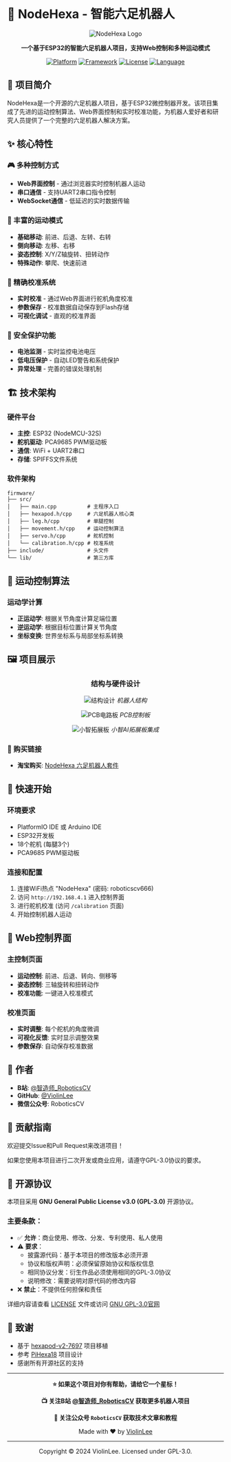 # 🤖 NodeHexa - 智能六足机器人

<div align="center">

![NodeHexa Logo](resource/frontal.jpg)

**一个基于ESP32的智能六足机器人项目，支持Web控制和多种运动模式**

[![Platform](https://img.shields.io/badge/Platform-ESP32-blue.svg)](https://www.espressif.com/en/products/socs/esp32)
[![Framework](https://img.shields.io/badge/Framework-Arduino-green.svg)](https://www.arduino.cc/)
[![License](https://img.shields.io/badge/License-GPL--3.0-red.svg)](LICENSE)
[![Language](https://img.shields.io/badge/Language-C%2B%2B-orange.svg)](https://isocpp.org/)

</div>

## 📖 项目简介

NodeHexa是一个开源的六足机器人项目，基于ESP32微控制器开发。该项目集成了先进的运动控制算法、Web界面控制和实时校准功能，为机器人爱好者和研究人员提供了一个完整的六足机器人解决方案。

## ✨ 核心特性

### 🎮 多种控制方式
- **Web界面控制** - 通过浏览器实时控制机器人运动
- **串口通信** - 支持UART2串口指令控制
- **WebSocket通信** - 低延迟的实时数据传输

### 🚀 丰富的运动模式
- **基础移动**: 前进、后退、左转、右转
- **侧向移动**: 左移、右移
- **姿态控制**: X/Y/Z轴旋转、扭转动作
- **特殊动作**: 攀爬、快速前进

### 🔧 精确校准系统
- **实时校准** - 通过Web界面进行舵机角度校准
- **参数保存** - 校准数据自动保存到Flash存储
- **可视化调试** - 直观的校准界面

### 🔋 安全保护功能
- **电池监测** - 实时监控电池电压
- **低电压保护** - 自动LED警告和系统保护
- **异常处理** - 完善的错误处理机制

## 🏗️ 技术架构

### 硬件平台
- **主控**: ESP32 (NodeMCU-32S)
- **舵机驱动**: PCA9685 PWM驱动板
- **通信**: WiFi + UART2串口
- **存储**: SPIFFS文件系统

### 软件架构
```
firmware/
├── src/
│   ├── main.cpp          # 主程序入口
│   ├── hexapod.h/cpp     # 六足机器人核心类
│   ├── leg.h/cpp         # 单腿控制
│   ├── movement.h/cpp    # 运动控制算法
│   ├── servo.h/cpp       # 舵机控制
│   └── calibration.h/cpp # 校准系统
├── include/              # 头文件
└── lib/                  # 第三方库
```

## 🎯 运动控制算法

### 运动学计算
- **正运动学**: 根据关节角度计算足端位置
- **逆运动学**: 根据目标位置计算关节角度
- **坐标变换**: 世界坐标系与局部坐标系转换

## 🖼️ 项目展示

<div align="center">

### 结构与硬件设计
![结构设计](resource/45deg.jpg)
*机器人结构*

![PCB电路板](resource/pcb-board.jpg)
*PCB控制板*

![小智拓展板](resource/xiaozhi.jpg)
*小智AI拓展板集成*

</div>

### 🛒 购买链接
- **淘宝购买**: [NodeHexa 六足机器人套件](https://item.taobao.com/item.htm?ft=t&id=810056770425)

## 🚀 快速开始

### 环境要求
- PlatformIO IDE 或 Arduino IDE
- ESP32开发板
- 18个舵机 (每腿3个)
- PCA9685 PWM驱动板

### 连接和配置
1. 连接WiFi热点 "NodeHexa" (密码: roboticscv666)
2. 访问 `http://192.168.4.1` 进入控制界面
3. 进行舵机校准 (访问 `/calibration` 页面)
4. 开始控制机器人运动

## 📱 Web控制界面

### 主控制页面
- **运动控制**: 前进、后退、转向、侧移等
- **姿态控制**: 三轴旋转和扭转动作
- **校准功能**: 一键进入校准模式

### 校准页面
- **实时调整**: 每个舵机的角度微调
- **可视化反馈**: 实时显示调整效果
- **参数保存**: 自动保存校准数据


## 🎯 作者

- **B站**: [@智造师_RoboticsCV](https://space.bilibili.com/智造师_RoboticsCV)
- **GitHub**: [@ViolinLee](https://github.com/ViolinLee)
- **微信公众号**: RoboticsCV

## 🤝 贡献指南

欢迎提交Issue和Pull Request来改进项目！

如果您使用本项目进行二次开发或商业应用，请遵守GPL-3.0协议的要求。

## 📄 开源协议

本项目采用 **GNU General Public License v3.0 (GPL-3.0)** 开源协议。

### 主要条款：
- ✅ **允许**：商业使用、修改、分发、专利使用、私人使用
- ⚠️ **要求**：
  - 披露源代码：基于本项目的修改版本必须开源
  - 协议和版权声明：必须保留原始协议和版权信息
  - 相同协议分发：衍生作品必须使用相同的GPL-3.0协议
  - 说明修改：需要说明对原代码的修改内容
- ❌ **禁止**：不提供任何担保和责任

详细内容请查看 [LICENSE](LICENSE) 文件或访问 [GNU GPL-3.0官网](https://www.gnu.org/licenses/gpl-3.0.html)

## 🙏 致谢

- 基于 [hexapod-v2-7697](https://github.com/SmallpTsai/hexapod-v2-7697) 项目移植
- 参考 [PiHexa18](https://github.com/ViolinLee/PiHexa18) 项目设计
- 感谢所有开源社区的支持

---

<div align="center">

**⭐ 如果这个项目对你有帮助，请给它一个星标！**

**📺 关注B站 [@智造师_RoboticsCV](https://space.bilibili.com/智造师_RoboticsCV) 获取更多机器人项目**

**💬 关注公众号 `RoboticsCV` 获取技术文章和教程**

Made with ❤️ by [ViolinLee](https://github.com/ViolinLee)

---

Copyright © 2024 ViolinLee. Licensed under GPL-3.0.

</div>
